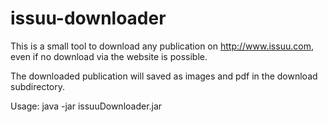 issuu-downloader
================

This is a small tool to download any publication on http://www.issuu.com,
even if no download via the website is possible.

The downloaded publication will saved as images and pdf in the download subdirectory.

Usage: java -jar issuuDownloader.jar <issuuDocumentURL>
